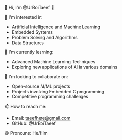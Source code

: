 👋 Hi, I'm @UrBoiTaeef 👋 

👀 I'm interested in:

* Artificial Intelligence and Machine Learning
* Embedded Systems
* Problem Solving and Algorithms
* Data Structures

🌱 I'm currently learning:

* Advanced Machine Learning Techniques
* Exploring new applications of AI in various domains

💞️ I'm looking to collaborate on:

* Open-source AI/ML projects
* Projects involving Embedded C programming
* Competitive programming challenges

📫 How to reach me:

* Email: taeefhere@gmail.com
* GitHub: @UrBoiTaeef

😄 Pronouns: He/Him
